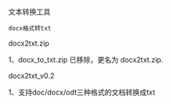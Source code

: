 文本转换工具

    docx格式转txt
    
docx2txt.zip    
   
1、docx_to_txt.zip 已移除，更名为 docx2txt.zip.
	


docx2txt_v0.2

1、支持doc/docx/odt三种格式的文档转换成txt
